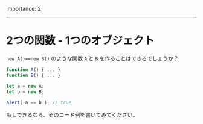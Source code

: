 importance: 2

---

# 2つの関数 - 1つのオブジェクト

`new A()==new B()` のような関数 `A` と `B` を作ることはできるでしょうか？

```js no-beautify
function A() { ... }
function B() { ... }

let a = new A;
let b = new B;

alert( a == b ); // true
```

もしできるなら、そのコード例を書いてみてください。
